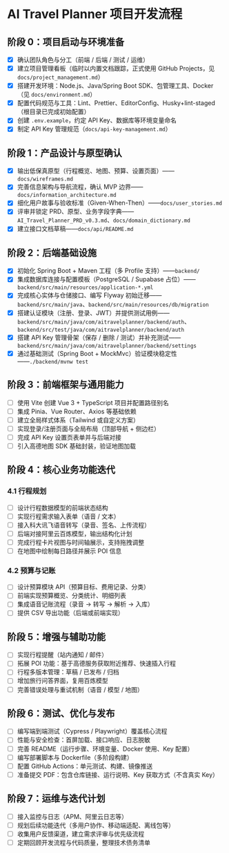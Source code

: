 # AI Travel Planner 项目开发流程

## 阶段 0：项目启动与环境准备

- [x] 确认团队角色与分工（前端 / 后端 / 测试 / 运维）
- [x] 建立项目管理看板（临时以内置文档跟踪，正式使用 GitHub Projects，见 `docs/project_management.md`）
- [x] 搭建开发环境：Node.js、Java/Spring Boot SDK、包管理工具、Docker（见 `docs/environment.md`）
- [x] 配置代码规范与工具：Lint、Prettier、EditorConfig、Husky+lint-staged（根目录已完成初始配置）
- [x] 创建 `.env.example`，约定 API Key、数据库等环境变量命名
- [x] 制定 API Key 管理规范（`docs/api-key-management.md`）

## 阶段 1：产品设计与原型确认

- [x] 输出低保真原型（行程概览、地图、预算、设置页面）——`docs/wireframes.md`
- [x] 完善信息架构与导航流程，确认 MVP 边界——`docs/information_architecture.md`
- [x] 细化用户故事与验收标准（Given-When-Then）——`docs/user_stories.md`
- [x] 评审并锁定 PRD、原型、业务字段字典——`AI_Travel_Planner_PRD_v0.3.md`、`docs/domain_dictionary.md`
- [x] 建立接口文档草稿——`docs/api/README.md`

## 阶段 2：后端基础设施

- [x] 初始化 Spring Boot + Maven 工程（多 Profile 支持）——`backend/`
- [x] 集成数据库连接与配置模板（PostgreSQL / Supabase 占位）——`backend/src/main/resources/application-*.yml`
- [x] 完成核心实体与仓储接口、编写 Flyway 初始迁移——`backend/src/main/java`、`backend/src/main/resources/db/migration`
- [x] 搭建认证模块（注册、登录、JWT）并提供测试用例——`backend/src/main/java/com/aitravelplanner/backend/auth`、`backend/src/test/java/com/aitravelplanner/backend/auth`
- [x] 搭建 API Key 管理骨架（保存 / 删除 / 测试）并补充测试——`backend/src/main/java/com/aitravelplanner/backend/settings`
- [x] 通过基础测试（Spring Boot + MockMvc）验证模块稳定性——`./backend/mvnw test`

## 阶段 3：前端框架与通用能力

- [ ] 使用 Vite 创建 Vue 3 + TypeScript 项目并配置路径别名
- [ ] 集成 Pinia、Vue Router、Axios 等基础依赖
- [ ] 建立全局样式体系（Tailwind 或自定义方案）
- [ ] 实现登录/注册页面与全局布局（顶部导航 + 侧边栏）
- [ ] 完成 API Key 设置页表单并与后端对接
- [ ] 引入高德地图 SDK 基础封装，验证地图加载

## 阶段 4：核心业务功能迭代

### 4.1 行程规划

- [ ] 设计行程数据模型的前端状态结构
- [ ] 实现行程需求输入表单（语音 / 文本）
- [ ] 接入科大讯飞语音转写（录音、签名、上传流程）
- [ ] 后端对接阿里云百炼模型，输出结构化计划
- [ ] 完成行程卡片视图与时间轴展示，支持拖拽调整
- [ ] 在地图中绘制每日路径并展示 POI 信息

### 4.2 预算与记账

- [ ] 设计预算模块 API（预算目标、费用记录、分类）
- [ ] 前端实现预算概览、分类统计、明细列表
- [ ] 集成语音记账流程（录音 → 转写 → 解析 → 入库）
- [ ] 提供 CSV 导出功能（后端或前端实现）

## 阶段 5：增强与辅助功能

- [ ] 实现行程提醒（站内通知 / 邮件）
- [ ] 拓展 POI 功能：基于高德服务获取附近推荐、快速插入行程
- [ ] 行程多版本管理：草稿 / 已发布 / 归档
- [ ] 增加旅行问答界面，复用百炼模型
- [ ] 完善错误处理与重试机制（语音 / 模型 / 地图）

## 阶段 6：测试、优化与发布

- [ ] 编写端到端测试（Cypress / Playwright）覆盖核心流程
- [ ] 性能与安全检查：首屏加载、接口响应、日志脱敏
- [ ] 完善 README（运行步骤、环境变量、Docker 使用、Key 配置）
- [ ] 编写部署脚本与 Dockerfile（多阶段构建）
- [ ] 配置 GitHub Actions：单元测试、构建、镜像推送
- [ ] 准备提交 PDF：包含仓库链接、运行说明、Key 获取方式（不含真实 Key）

## 阶段 7：运维与迭代计划

- [ ] 接入监控与日志（APM、阿里云日志等）
- [ ] 规划后续功能迭代（多用户协作、移动端适配、离线包等）
- [ ] 收集用户反馈渠道，建立需求评审与优先级流程
- [ ] 定期回顾开发流程与代码质量，整理技术债务清单
